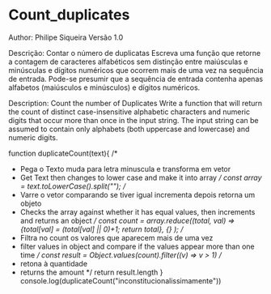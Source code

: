 # Count_duplicates


Author: Philipe Siqueira
Versão 1.0

Descrição: Contar o número de duplicatas
Escreva uma função que retorne a contagem de caracteres alfabéticos 
sem distinção entre maiúsculas e minúsculas e dígitos numéricos que ocorrem 
mais de uma vez na sequência de entrada. Pode-se presumir que a sequência de 
entrada contenha apenas alfabetos (maiúsculos e minúsculos) e dígitos numéricos.

Description: Count the number of Duplicates
Write a function that will return the count of distinct case-insensitive 
alphabetic characters and numeric digits that occur more than once in the 
input string. The input string can be assumed to contain only alphabets 
(both uppercase and lowercase) and numeric digits. 


function duplicateCount(text){
  /*
  * Pega o Texto muda para letra minuscula e transforma em vetor
  * Get Text then changes to lower case and make it into array
  */
  const array = text.toLowerCase().split("");
  /*
  * Varre o vetor comparando se tiver igual incrementa depois retorna um objeto
  * Checks the array against whether it has equal values, then increments and returns an object
  */
  const count = array.reduce((total, val) => {total[val] = (total[val] || 0)+1; return total}, {} );
  /*
  * Filtra no count os valores que aparecem mais de uma vez
  * filter values in object and compare if the values appear more than one time
  */
  const result = Object.values(count).filter((v) => v > 1)
  /*
  * retona à quantidade
  * returns the amount
  */
  return result.length
}
console.log(duplicateCount("inconstitucionalissimamente"))